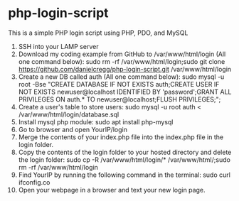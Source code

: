 # php-login-script
This is a simple PHP login script using PHP, PDO, and MySQL

1.	SSH into your LAMP server 
2.	Download my coding example from GitHub to /var/www/html/login (All one command below): 
sudo rm -rf /var/www/html/login;sudo git clone https://github.com/danielcregg/php-login-script.git /var/www/html/login
3.	Create a new DB called auth (All one command below):
sudo mysql -u root -Bse "CREATE DATABASE IF NOT EXISTS auth;CREATE USER IF NOT EXISTS newuser@localhost IDENTIFIED BY 'password';GRANT ALL PRIVILEGES ON auth.* TO newuser@localhost;FLUSH PRIVILEGES;";
4.	Create a user's table to store users:
sudo mysql -u root auth < /var/www/html/login/database.sql
5. Install mysql php module:
sudo apt install php-mysql
6.	Go to browser and open YourIP/login
7.	Merge the contents of your index.php file into the index.php file in the login folder.
8.	Copy the contents of the login folder to your hosted directory and delete the login folder: 
sudo cp -R /var/www/html/login/* /var/www/html/;sudo rm -rf /var/www/html/login
9.	Find YourIP by running the following command in the terminal: 
sudo curl ifconfig.co
10.	Open your webpage in a browser and text your new login page. 
